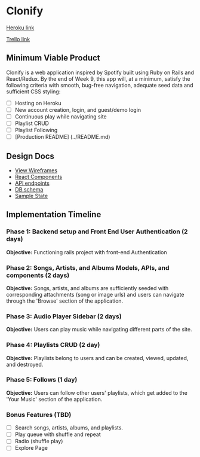 # Clonify

[Heroku link][heroku]

[Trello link][trello]

[heroku]: http://www.herokuapp.com
[trello]: https://trello.com

## Minimum Viable Product

Clonify is a web application inspired by Spotify built using Ruby on Rails
and React/Redux.  By the end of Week 9, this app will, at a minimum, satisfy the
following criteria with smooth, bug-free navigation, adequate seed data and
sufficient CSS styling:

- [ ] Hosting on Heroku
- [ ] New account creation, login, and guest/demo login
- [ ] Continuous play while navigating site
- [ ] Playlist CRUD
- [ ] Playlist Following
- [ ] [Production README] (../README.md)

## Design Docs
* [View Wireframes][wireframes]
* [React Components][components]
* [API endpoints][api-endpoints]
* [DB schema][schema]
* [Sample State][sample-state]

[wireframes]: docs/wireframes
[components]: docs/component-hierarchy.md
[sample-state]: docs/sample-state.md
[api-endpoints]: docs/api-endpoints.md
[schema]: docs/schema.md

## Implementation Timeline

### Phase 1: Backend setup and Front End User Authentication (2 days)

**Objective:** Functioning rails project with front-end Authentication

### Phase 2: Songs, Artists, and Albums Models, APIs, and components (2 days)

**Objective:** Songs, artists, and albums are sufficiently seeded with corresponding attachments (song or image urls) and users can navigate through the 'Browse' section of the application.

### Phase 3: Audio Player Sidebar (2 days)

**Objective:** Users can play music while navigating different parts of the site.

### Phase 4: Playlists CRUD (2 day)

**Objective:** Playlists belong to users and can be created, viewed, updated, and destroyed.

### Phase 5: Follows (1 day)

**Objective:** Users can follow other users' playlists, which get added to the 'Your Music' section of the application.

### Bonus Features (TBD)
- [ ] Search songs, artists, albums, and playlists.
- [ ] Play queue with shuffle and repeat
- [ ] Radio (shuffle play)
- [ ] Explore Page
